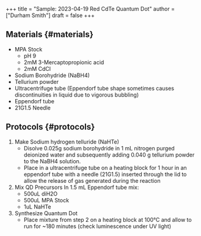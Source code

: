 +++
title = "Sample: 2023-04-19 Red CdTe Quantum Dot"
author = ["Durham Smith"]
draft = false
+++

## Materials {#materials}

-   MPA Stock
    -   pH 9
    -   2mM 3-Mercaptopropionic acid
    -   2mM CdCl
-   Sodium Borohydride (NaBH4)
-   Tellurium powder
-   Ultracentrifuge tube (Eppendorf tube shape sometimes causes discontinuities in liquid due to vigorous bubbling)
-   Eppendorf tube
-   21G1.5 Needle


## Protocols {#protocols}

1.  Make Sodium hydrogen telluride (NaHTe)
    -   Disolve 0.025g sodium borohydride in 1 mL nitrogen purged deionized water and subsequently adding 0.040 g tellurium powder to the NaBH4 solution.
    -   Place in a ultracentrifuge tube on a heating block for 1 hour in an eppendorf tube with a needle (21G1.5) inserted through the lid to allow the release of gas generated during the reaction
2.  Mix QD Precursors In 1.5 mL Eppendorf tube mix:
    -   500uL diH2O
    -   500uL MPA Stock
    -   1uL NaHTe
3.  Synthesize Quantum Dot
    -   Place mixture from step 2 on a heating block at 100°C and allow to run for ~180 minutes (check luminescence under UV light)
